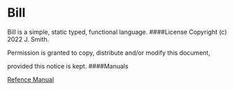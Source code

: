 # Bill
Bill is a simple, static typed, functional language.
####License
Copyright (c)  2022  J. Smith.

Permission is granted to copy, distribute and/or modify this document, 

provided this notice is kept.
####Manuals

[Refence Manual](../refman/html/index.html)
